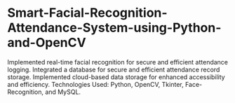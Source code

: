 # Smart-Facial-Recognition-Attendance-System-using-Python-and-OpenCV
Implemented real-time facial recognition for secure and efficient attendance logging.
Integrated a database for secure and efficient attendance record storage.
Implemented cloud-based data storage for enhanced accessibility and efficiency.
Technologies Used: Python, OpenCV, Tkinter, Face-Recognition, and MySQL.
